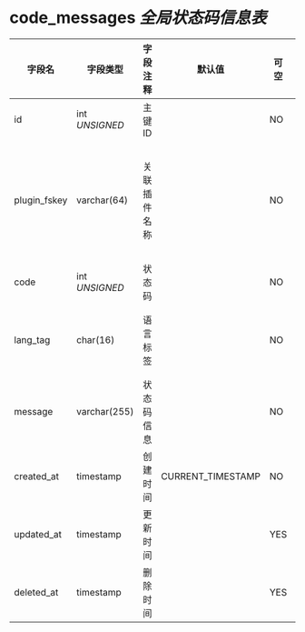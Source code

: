 # code_messages *全局状态码信息表*

| 字段名 | 字段类型 | 字段注释 | 默认值 | 可空 | 备注 |
| --- | --- | --- | --- | --- | --- |
| id | int *UNSIGNED* | 主键 ID | | NO | 自动递增 |
| plugin_fskey | varchar(64) | 关联插件名称 |  | NO | 关联字段 [plugins->fskey](../plugins/plugins.md)<br>Fresns 代表是主程序的状态码 |
| code | int *UNSIGNED* | 状态码 |  | NO |  |
| lang_tag | char(16) | 语言标签 |  | NO | 参见「[多语言唯一性逻辑](../../extensions/multilingual.md)」 |
| message | varchar(255) | 状态码信息 |  | NO |  |
| created_at | timestamp | 创建时间 | CURRENT_TIMESTAMP | NO |  |
| updated_at | timestamp | 更新时间 |  | YES |  |
| deleted_at | timestamp | 删除时间 |  | YES |  |
